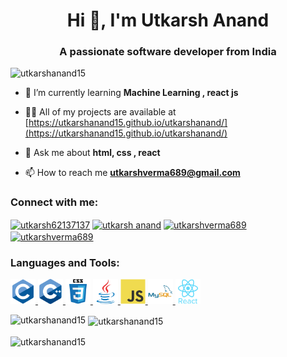 <h1 align="center">Hi 👋, I'm Utkarsh Anand</h1>
<h3 align="center">A passionate software developer from India</h3>

<p align="left"> <img src="https://komarev.com/ghpvc/?username=utkarshanand15&label=Profile%20views&color=0e75b6&style=flat" alt="utkarshanand15" /> </p>

- 🌱 I’m currently learning **Machine Learning , react js**

- 👨‍💻 All of my projects are available at [https://utkarshanand15.github.io/utkarshanand/](https://utkarshanand15.github.io/utkarshanand/)

- 💬 Ask me about **html, css , react**

- 📫 How to reach me **utkarshverma689@gmail.com**

<h3 align="left">Connect with me:</h3>
<p align="left">
<a href="https://twitter.com/utkarsh62137137" target="blank"><img align="center" src="https://raw.githubusercontent.com/rahuldkjain/github-profile-readme-generator/master/src/images/icons/Social/twitter.svg" alt="utkarsh62137137" height="30" width="40" /></a>
<a href="https://linkedin.com/in/utkarsh anand" target="blank"><img align="center" src="https://raw.githubusercontent.com/rahuldkjain/github-profile-readme-generator/master/src/images/icons/Social/linked-in-alt.svg" alt="utkarsh anand" height="30" width="40" /></a>
<a href="https://www.hackerrank.com/utkarshverma689" target="blank"><img align="center" src="https://raw.githubusercontent.com/rahuldkjain/github-profile-readme-generator/master/src/images/icons/Social/hackerrank.svg" alt="utkarshverma689" height="30" width="40" /></a>
<a href="https://www.leetcode.com/utkarshverma689" target="blank"><img align="center" src="https://raw.githubusercontent.com/rahuldkjain/github-profile-readme-generator/master/src/images/icons/Social/leet-code.svg" alt="utkarshverma689" height="30" width="40" /></a>
</p>

<h3 align="left">Languages and Tools:</h3>
<p align="left"> <a href="https://www.cprogramming.com/" target="_blank" rel="noreferrer"> <img src="https://raw.githubusercontent.com/devicons/devicon/master/icons/c/c-original.svg" alt="c" width="40" height="40"/> </a> <a href="https://www.w3schools.com/cpp/" target="_blank" rel="noreferrer"> <img src="https://raw.githubusercontent.com/devicons/devicon/master/icons/cplusplus/cplusplus-original.svg" alt="cplusplus" width="40" height="40"/> </a> <a href="https://www.w3schools.com/css/" target="_blank" rel="noreferrer"> <img src="https://raw.githubusercontent.com/devicons/devicon/master/icons/css3/css3-original-wordmark.svg" alt="css3" width="40" height="40"/> </a> <a href="https://www.java.com" target="_blank" rel="noreferrer"> <img src="https://raw.githubusercontent.com/devicons/devicon/master/icons/java/java-original.svg" alt="java" width="40" height="40"/> </a> <a href="https://developer.mozilla.org/en-US/docs/Web/JavaScript" target="_blank" rel="noreferrer"> <img src="https://raw.githubusercontent.com/devicons/devicon/master/icons/javascript/javascript-original.svg" alt="javascript" width="40" height="40"/> </a> <a href="https://www.mysql.com/" target="_blank" rel="noreferrer"> <img src="https://raw.githubusercontent.com/devicons/devicon/master/icons/mysql/mysql-original-wordmark.svg" alt="mysql" width="40" height="40"/> </a> <a href="https://reactjs.org/" target="_blank" rel="noreferrer"> <img src="https://raw.githubusercontent.com/devicons/devicon/master/icons/react/react-original-wordmark.svg" alt="react" width="40" height="40"/> </a> </p>

<p><img align="left" src="https://github-readme-stats.vercel.app/api/top-langs?username=utkarshanand15&show_icons=true&locale=en&layout=compact" alt="utkarshanand15" /></p>

<p>&nbsp;<img align="center" src="https://github-readme-stats.vercel.app/api?username=utkarshanand15&show_icons=true&locale=en" alt="utkarshanand15" /></p>

<p><img align="center" src="https://github-readme-streak-stats.herokuapp.com/?user=utkarshanand15&" alt="utkarshanand15" /></p>
